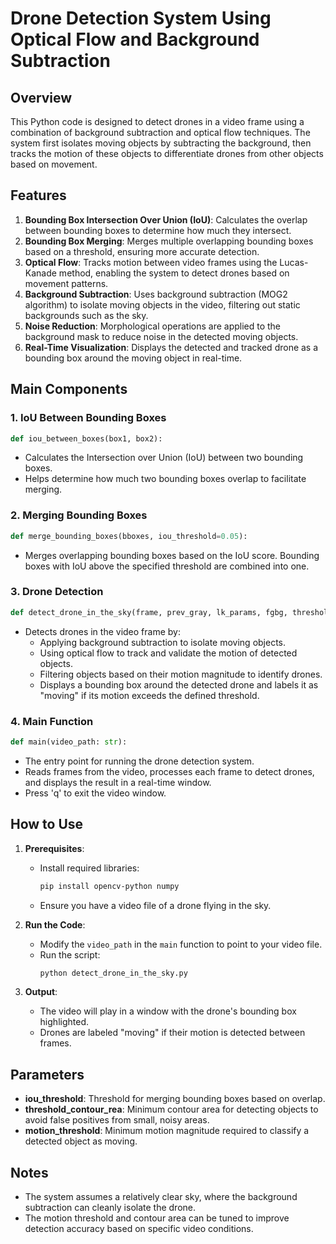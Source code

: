 # Drone Detection System Using Optical Flow and Background Subtraction

## Overview
This Python code is designed to detect drones in a video frame using a combination of background subtraction and optical flow techniques. The system first isolates moving objects by subtracting the background, then tracks the motion of these objects to differentiate drones from other objects based on movement.

## Features
1. **Bounding Box Intersection Over Union (IoU)**: Calculates the overlap between bounding boxes to determine how much they intersect.
2. **Bounding Box Merging**: Merges multiple overlapping bounding boxes based on a threshold, ensuring more accurate detection.
3. **Optical Flow**: Tracks motion between video frames using the Lucas-Kanade method, enabling the system to detect drones based on movement patterns.
4. **Background Subtraction**: Uses background subtraction (MOG2 algorithm) to isolate moving objects in the video, filtering out static backgrounds such as the sky.
5. **Noise Reduction**: Morphological operations are applied to the background mask to reduce noise in the detected moving objects.
6. **Real-Time Visualization**: Displays the detected and tracked drone as a bounding box around the moving object in real-time.

## Main Components

### 1. IoU Between Bounding Boxes
```python
def iou_between_boxes(box1, box2):
```
- Calculates the Intersection over Union (IoU) between two bounding boxes.
- Helps determine how much two bounding boxes overlap to facilitate merging.

### 2. Merging Bounding Boxes
```python
def merge_bounding_boxes(bboxes, iou_threshold=0.05):
```
- Merges overlapping bounding boxes based on the IoU score. Bounding boxes with IoU above the specified threshold are combined into one.

### 3. Drone Detection
```python
def detect_drone_in_the_sky(frame, prev_gray, lk_params, fgbg, threshold_contour_rea=1, motion_threshold=0.5):
```
- Detects drones in the video frame by:
  - Applying background subtraction to isolate moving objects.
  - Using optical flow to track and validate the motion of detected objects.
  - Filtering objects based on their motion magnitude to identify drones.
  - Displays a bounding box around the detected drone and labels it as "moving" if its motion exceeds the defined threshold.

### 4. Main Function
```python
def main(video_path: str):
```
- The entry point for running the drone detection system.
- Reads frames from the video, processes each frame to detect drones, and displays the result in a real-time window.
- Press 'q' to exit the video window.

## How to Use

1. **Prerequisites**:
   - Install required libraries:
     ```bash
     pip install opencv-python numpy
     ```
   - Ensure you have a video file of a drone flying in the sky.

2. **Run the Code**:
   - Modify the `video_path` in the `main` function to point to your video file.
   - Run the script:
     ```bash
     python detect_drone_in_the_sky.py
     ```

3. **Output**:
   - The video will play in a window with the drone's bounding box highlighted.
   - Drones are labeled "moving" if their motion is detected between frames.

## Parameters

- **iou_threshold**: Threshold for merging bounding boxes based on overlap.
- **threshold_contour_rea**: Minimum contour area for detecting objects to avoid false positives from small, noisy areas.
- **motion_threshold**: Minimum motion magnitude required to classify a detected object as moving.

## Notes
- The system assumes a relatively clear sky, where the background subtraction can cleanly isolate the drone.
- The motion threshold and contour area can be tuned to improve detection accuracy based on specific video conditions.

